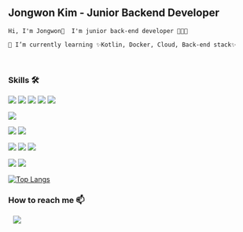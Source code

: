 <!-- [![Hits](https://hits.seeyoufarm.com/api/count/incr/badge.svg?url=https%3A%2F%2Fgithub.com%2Fjonnygim&count_bg=%233DC8C7&title_bg=%23555555&icon=github.svg&icon_color=%23E7E7E7&title=Github&edge_flat=false)](https://hits.seeyoufarm.com) -->

## Jongwon Kim - Junior Backend Developer

```
Hi, I'm Jongwon👋  I'm junior back-end developer 🧑🏻‍💻

🌱 I’m currently learning ✨Kotlin, Docker, Cloud, Back-end stack✨
```
</br>

<!--
**jonnygim/jonnygim** is a ✨ _special_ ✨ repository because its `README.md` (this file) appears on your GitHub profile.

Here are some ideas to get you started:

- 🔭 I’m currently working on ...
- 🌱 I’m currently learning ...
- 👯 I’m looking to collaborate on ...
- 🤔 I’m looking for help with ...
- 💬 Ask me about ...
- 📫 How to reach me: ...
- 😄 Pronouns: ...
- ⚡ Fun fact: ...📫 How to reach me: ...
-->


### Skills 🛠️

<img  src="https://img.shields.io/badge/Java-007396?style=flat&logo=Openjdk&logoColor=white">  <img  src="https://img.shields.io/badge/Python-3776AB?style=flat&logo=Python&logoColor=white"> <img  src="https://img.shields.io/badge/php-777BB4?style=flat&logo=php&logoColor=white"> <img  src="https://img.shields.io/badge/Javascript-F7DF1E?style=flat&logo=javascript&logoColor=black"> <img  src="https://img.shields.io/badge/Node.js-339933?style=flat&logo=node.js&logoColor=white">

<img  src="https://img.shields.io/badge/Spring-6DB33F?style=flat&logo=spring&logoColor=white"> 

<img  src="https://img.shields.io/badge/Mysql-4479A1?style=flat&logo=mysql&logoColor=white"> <img  src="https://img.shields.io/badge/Mariadb-003545?style=flat&logo=mariadb&logoColor=white"> 
 
<img src="https://img.shields.io/badge/Docker-2496ED?style=flat&logo=Docker&logoColor=white"> <img src="https://img.shields.io/badge/AWS EC2-232F3E?style=flat&logo=amazon aws&logoColor=white"> <img  src="https://img.shields.io/badge/Oracle Cloud-F80000?style=flat&logo=oracle&logoColor=white"> 

<img src="https://img.shields.io/badge/React-20232A?style=flat&logo=react&logoColor=61DAFB"> <img  src="https://img.shields.io/badge/Android-3DDC84?style=flat&logo=android&logoColor=white">    

[![Top Langs](https://github-readme-stats.vercel.app/api/top-langs/?username=jonnygim&layout=compact)](https://github.com/jonnygim/github-readme-stats)

### How to reach me 📫
 <img 
        src="https://img.shields.io/badge/Gmail-d14836?style=flat-square&logo=Gmail&logoColor=white&link=mailto:jonnygim.dev@gmail.com"
        style="height : auto; margin-left : 10px; margin-right : 10px;"/>
